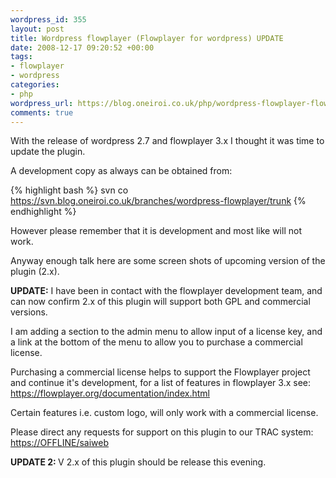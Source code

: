 ```yaml
--- 
wordpress_id: 355
layout: post
title: Wordpress flowplayer (Flowplayer for wordpress) UPDATE
date: 2008-12-17 09:20:52 +00:00
tags: 
- flowplayer
- wordpress
categories: 
- php
wordpress_url: https://blog.oneiroi.co.uk/php/wordpress-flowplayer-flowplayer-for-wordpress-update
comments: true
---
```

With the release of wordpress 2.7 and flowplayer 3.x I thought it was time to update the plugin.

A development copy as always can be obtained from:

{% highlight bash %}
svn co https://svn.blog.oneiroi.co.uk/branches/wordpress-flowplayer/trunk
{% endhighlight %}

However please remember that it is development and most like will not work.

Anyway enough talk here are some screen shots of upcoming version of the plugin (2.x).

<strong>UPDATE:</strong> I have been in contact with the flowplayer development team, and can now confirm 2.x of this plugin will support both GPL and commercial versions.

I am adding a section to the admin menu to allow input of a license key, and a link at the bottom of the menu to allow you to purchase a commercial license.

Purchasing a commercial license helps to support the Flowplayer project and continue it's development, for a list of features in flowplayer 3.x see: <a href="https://flowplayer.org/documentation/index.html   ">https://flowplayer.org/documentation/index.html</a>

Certain features i.e. custom logo, will only work with a commercial license.

Please direct any requests for support on this plugin to our TRAC system: <a href="https://OFFLINE/saiweb">https://OFFLINE/saiweb</a>

<strong>UPDATE 2: </strong>V 2.x of this plugin should be release this evening.
